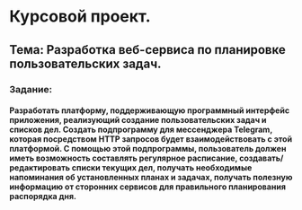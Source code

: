 # Курсовой проект.

## Тема: Разработка веб-сервиса по планировке пользовательских задач.

### Задание:
#### Разработать платформу, поддерживающую программный интерфейс приложения, реализующий создание пользовательских задач и списков дел. Создать подпрограмму для мессенджера Telegram, которая посредством HTTP запросов будет взаимодействовать с этой платформой. С помощью этой подпрограммы, пользователь должен иметь возможность составлять регулярное расписание, создавать/редактировать списки текущих дел, получать необходимые напоминания об установленных планах и задачах, получать полезную информацию от сторонних сервисов для правильного планирования распорядка дня.
